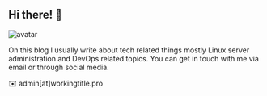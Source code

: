 ## Hi there! 👋

<img class="avatar" src="https://avatars.githubusercontent.com/u/10025450?v=4" alt="avatar">

On this blog I usually write about tech related things mostly Linux server administration and DevOps related topics. You can get in touch with me via email or through social media. 

✉️ admin[at]workingtitle.pro


